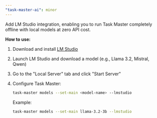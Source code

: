 ```yaml
---
"task-master-ai": minor
---
```


Add LM Studio integration, enabling you to run Task Master completely offline with local models at zero API cost.

**How to use:**

1. Download and install [LM Studio](https://lmstudio.ai/)
2. Launch LM Studio and download a model (e.g., Llama 3.2, Mistral, Qwen)
3. Go to the "Local Server" tab and click "Start Server"
4. Configure Task Master:

   ```bash
   task-master models --set-main <model-name> --lmstudio
   ```

   Example:

   ```bash
   task-master models --set-main llama-3.2-3b --lmstudio
   ```
